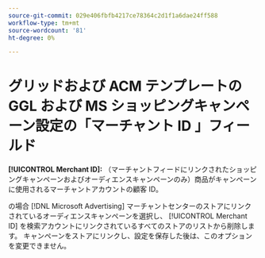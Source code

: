 ```yaml
---
source-git-commit: 029e406fbfb4217ce78364c2d1f1a6dae24ff588
workflow-type: tm+mt
source-wordcount: '81'
ht-degree: 0%

---
```

# グリッドおよび ACM テンプレートの GGL および MS ショッピングキャンペーン設定の「マーチャント ID 」フィールド

**[!UICONTROL Merchant ID]:** （マーチャントフィードにリンクされたショッピングキャンペーンおよびオーディエンスキャンペーンのみ）商品がキャンペーンに使用されるマーチャントアカウントの顧客 ID。

の場合 [!DNL Microsoft Advertising] マーチャントセンターのストアにリンクされているオーディエンスキャンペーンを選択し、 [!UICONTROL Merchant ID] を検索アカウントにリンクされているすべてのストアのリストから削除します。 キャンペーンをストアにリンクし、設定を保存した後は、このオプションを変更できません。

